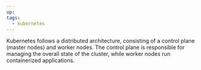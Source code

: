 ```yaml
---
up: 
tags:
  - kubernetes
---
```

Kubernetes follows a distributed architecture, consisting of a control plane (master nodes) and worker nodes. The control plane is responsible for managing the overall state of the cluster, while worker nodes run containerized applications.